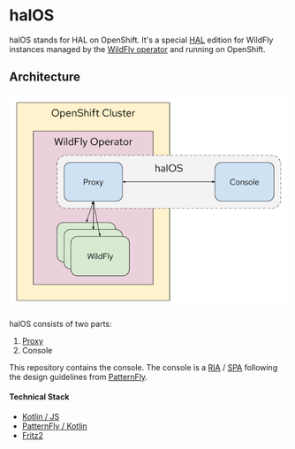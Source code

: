 # halOS

halOS stands for HAL on OpenShift. It's a special [HAL](https://hal.github.io/) edition for WildFly instances managed by the  [WildFly operator](https://github.com/wildfly/wildfly-operator) and running on OpenShift.

## Architecture

![halos](halos.png)

halOS consists of two parts:

1. [Proxy](https://github.com/hal/halos-proxy)
2. Console

This repository contains the console. The console is a [RIA](https://en.wikipedia.org/wiki/Rich_web_application) / [SPA](https://en.wikipedia.org/wiki/Single-page_application) following the design guidelines from [PatternFly](https://www.patternfly.org/v4/). 

#### Technical Stack

- [Kotlin / JS](https://kotl.in/js)
- [PatternFly / Kotlin](https://github.com/patternfly-kotlin)
- [Fritz2](https://www.fritz2.dev/)
